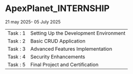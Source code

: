 # ApexPlanet_INTERNSHIP
21 may 2025- 05 July 2025
<table>
 <tr>
  <td>Task : 1</td>
  <td>Setting Up the Development Environment</td>
 
 </tr>
  <tr>
  <td>Task : 2</td>
  <td>Basic CRUD Application</td>
 
 </tr>
  <tr>
  <td>Task : 3</td>
  <td> Advanced Features Implementation</td>
 
 </tr>
  <tr>
  <td>Task : 4</td>
  <td>Security Enhancements</td>
 
 </tr>
  <tr>
  <td>Task : 5</td>
  <td> Final Project and Certification</td>

 </tr>
</table>
